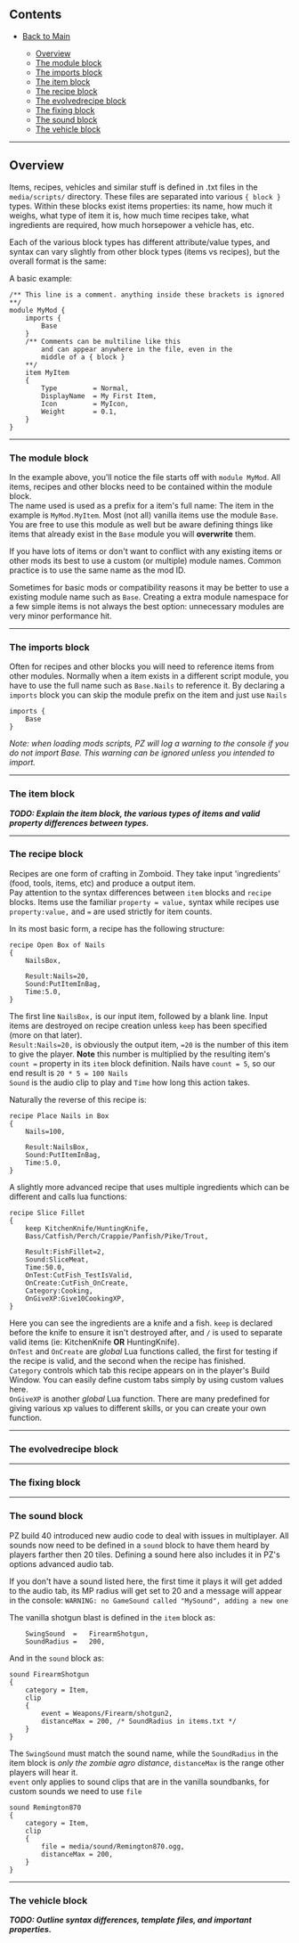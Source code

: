 ## Contents
* [Back to Main](../../..)

  * [Overview](#overview)  
  * [The module block](#the-module-block)  
  * [The imports block](#the-imports-block)  
  * [The item block](#the-item-block)  
  * [The recipe block](#the-recipe-block)  
  * [The evolvedrecipe block](#the-evolvedrecipe-block)  
  * [The fixing block](#the-fixing-block)  
  * [The sound block](#the-sound-block)  
  * [The vehicle block](#the-vehicle-block)  

----------------------------------------
## Overview
Items, recipes, vehicles and similar stuff is defined in .txt files in the `media/scripts/` directory. These files are separated into various `{ block }` types. Within these blocks exist items properties: its name, how much it weighs, what type of item it is, how much time recipes take, what ingredients are required, how much horsepower a vehicle has, etc.

Each of the various block types has different attribute/value types, and syntax can vary slightly from other block types (items vs recipes), but the overall format is the same:

A basic example:
```
/** This line is a comment. anything inside these brackets is ignored **/
module MyMod {
    imports {
        Base
    }
    /** Comments can be multiline like this
        and can appear anywhere in the file, even in the
        middle of a { block }
    **/
    item MyItem
    {
        Type         = Normal,
        DisplayName  = My First Item,
        Icon         = MyIcon,
        Weight       = 0.1,
    }
}
```

----------------------------------------
### The module block
In the example above, you'll notice the file starts off with `module MyMod`. All items, recipes and other blocks need to be contained within the module block.  
The name used is used as a prefix for a item's full name: The item in the example is `MyMod.MyItem`.
Most (not all) vanilla items use the module `Base`. You are free to use this module as well but be aware defining things like items that already exist in the `Base` module you will **overwrite** them.  

If you have lots of items or don't want to conflict with any existing items or other mods its best to use a custom (or multiple) module names. Common practice is to use the same name as the mod ID.  

Sometimes for basic mods or compatibility reasons it may be better to use a existing module name such as `Base`. Creating a extra module namespace for a few simple items is not always the best option: unnecessary  modules are very minor performance hit.

----------------------------------------
### The imports block
Often for recipes and other blocks you will need to reference items from other modules. Normally when a item exists in a different script module, you have to use the full name such as `Base.Nails` to reference it. By declaring a `imports` block you can skip the module prefix on the item and just use `Nails`
```
imports {
    Base
}
```
*Note: when loading mods scripts, PZ will log a warning to the console if you do not import Base. This warning can be ignored unless you intended to import.*


----------------------------------------
### The item block
**_TODO: Explain the item block, the various types of items and valid property differences between types._**

----------------------------------------
### The recipe block
Recipes are one form of crafting in Zomboid. They take input 'ingredients' (food, tools, items, etc) and produce a output item.   
Pay attention to the syntax differences between `item` blocks and `recipe` blocks. Items use the familiar `property = value,` syntax while recipes use `property:value,` and `=` are used strictly for item counts.

In its most basic form, a recipe has the following structure:
```
recipe Open Box of Nails
{
    NailsBox,

    Result:Nails=20,
    Sound:PutItemInBag,
    Time:5.0,
}
```
The first line `NailsBox,` is our input item, followed by a blank line. Input items are destroyed on recipe creation unless `keep` has been specified (more on that later).  
`Result:Nails=20,` is obviously the output item, `=20` is the number of this item to give the player. **Note** this number is multiplied by the resulting item's `count =` property in its `item` block definition. Nails have `count = 5`, so our end result is `20 * 5 = 100 Nails`  
`Sound` is the audio clip to play and `Time` how long this action takes.

Naturally the reverse of this recipe is:
```
recipe Place Nails in Box
{
    Nails=100,

    Result:NailsBox,
    Sound:PutItemInBag,
    Time:5.0,
}
```
A slightly more advanced recipe that uses multiple ingredients which can be different and calls lua functions:
```
recipe Slice Fillet
{
    keep KitchenKnife/HuntingKnife,
    Bass/Catfish/Perch/Crappie/Panfish/Pike/Trout,

    Result:FishFillet=2,
    Sound:SliceMeat,
    Time:50.0,
    OnTest:CutFish_TestIsValid,
    OnCreate:CutFish_OnCreate,
    Category:Cooking,
    OnGiveXP:Give10CookingXP,
}
```
Here you can see the ingredients are a knife and a fish. `keep` is declared before the knife to ensure it isn't destroyed after, and `/` is used to separate valid items (ie: KitchenKnife **OR** HuntingKnife).  
`OnTest` and `OnCreate` are *global* Lua functions called, the first for testing if the recipe is valid, and the second when the recipe has finished.  
`Category` controls which tab this recipe appears on in the player's Build Window. You can easily define custom tabs simply by using custom values here.  
`OnGiveXP` is another *global* Lua function. There are many predefined for giving various xp values to different skills, or you can create your own function.

----------------------------------------
### The evolvedrecipe block

----------------------------------------
### The fixing block

----------------------------------------
### The sound block
PZ build 40 introduced new audio code to deal with issues in multiplayer. All sounds now need to be defined in a `sound` block to have them heard by players farther then 20 tiles. Defining a sound here also includes it in PZ's options advanced audio tab.  

If you don't have a sound listed here, the first time it plays it will get added to the audio tab, its MP radius will get set to 20 and a message will appear in the console: `WARNING: no GameSound called "MySound", adding a new one`

The vanilla shotgun blast is defined in the `item` block as:
```
    SwingSound	=	FirearmShotgun,
    SoundRadius	=	200,
```
And in the `sound` block as:
```
sound FirearmShotgun
{
    category = Item,
    clip
    {
        event = Weapons/Firearm/shotgun2,
        distanceMax = 200, /* SoundRadius in items.txt */
    }
}
```
The `SwingSound` must match the sound name, while the `SoundRadius` in the item block is *only the zombie agro distance*, `distanceMax` is the range other players will hear it.  
`event` only applies to sound clips that are in the vanilla soundbanks, for custom sounds we need to use `file`
```
sound Remington870
{
    category = Item,
    clip
    {
        file = media/sound/Remington870.ogg,
        distanceMax = 200,
    }
}
```


----------------------------------------
### The vehicle block
**_TODO: Outline syntax differences, template files, and important properties._**


